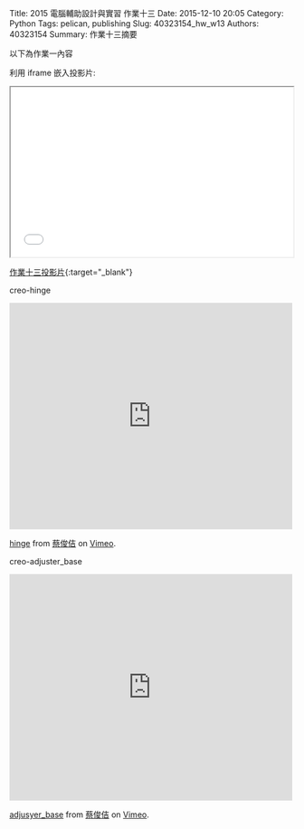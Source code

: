 Title: 2015 電腦輔助設計與實習 作業十三
Date: 2015-12-10 20:05
Category: Python
Tags: pelican, publishing
Slug: 40323154_hw_w13
Authors: 40323154
Summary: 作業十三摘要

以下為作業一內容

利用 iframe 嵌入投影片:

<iframe src="40323154_cp_w13_p.html" width="500" height="300"></iframe>

[作業十三投影片](40323154_cp_w13_p.html){:target="_blank"}

creo-hinge
<iframe src="https://player.vimeo.com/video/148457739" width="500" height="400" frameborder="0" webkitallowfullscreen mozallowfullscreen allowfullscreen></iframe> <p><a href="https://vimeo.com/148457739">hinge</a> from <a href="https://vimeo.com/user32614943">蔡俊佶</a> on <a href="https://vimeo.com">Vimeo</a>.</p>

creo-adjuster_base
<iframe src="https://player.vimeo.com/video/148457759" width="500" height="400" frameborder="0" webkitallowfullscreen mozallowfullscreen allowfullscreen></iframe> <p><a href="https://vimeo.com/148457759">adjusyer_base</a> from <a href="https://vimeo.com/user32614943">蔡俊佶</a> on <a href="https://vimeo.com">Vimeo</a>.</p>



